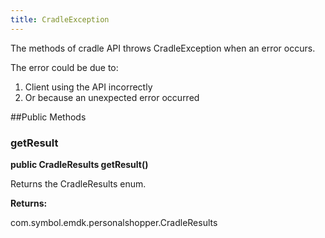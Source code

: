 ```yaml
---
title: CradleException
---
```


The methods of cradle API throws CradleException when an error
 occurs.

The error could be due to:

1. Client using the API incorrectly
2. Or because an unexpected error occurred

##Public Methods

### getResult

**public CradleResults getResult()**

Returns the CradleResults enum.

**Returns:**

com.symbol.emdk.personalshopper.CradleResults

